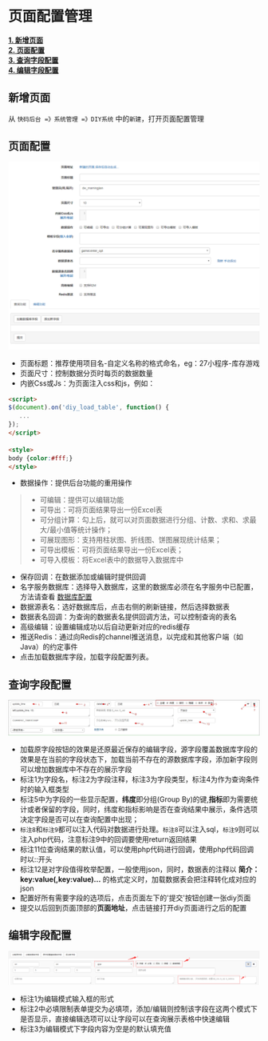 # 页面配置管理

**[1. 新增页面](#新增页面)** <br>
**[2. 页面配置](#页面配置)** <br>
**[3. 查询字段配置](#查询字段配置)** <br>
**[4. 编辑字段配置 ](#编辑字段配置 )**

## 新增页面 

从 `快码后台 =》系统管理 =》DIY系统` 中的`新建`，打开页面配置管理

## 页面配置 

![add_config](../src/img/add_config.png)
- 页面标题：推荐使用项目名-自定义名称的格式命名，eg：27小程序-库存游戏
- 页面尺寸：控制数据分页时每页的数据数量
- 内嵌Css或Js：为页面注入css和js，例如：

```html
<script>
$(document).on('diy_load_table', function() {
   ...
});
</script>

<style>
body {color:#fff;}
</style>
```
- 数据操作：提供后台功能的重用操作
>   - 可编辑：提供可以编辑功能
>   - 可导出：可将页面结果导出一份Excel表
>   - 可分组计算：勾上后，就可以对页面数据进行分组、计数、求和、求最大/最小值等统计操作；
>   - 可展现图形：支持用柱状图、折线图、饼图展现统计结果；
>   - 可导出模板：可将页面结果导出一份Excel表；
>   - 可导入模板：将Excel表中的数据导入数据库中

- 保存回调：在数据添加或编辑时提供回调
- 名字服务数据库：选择导入数据库，这里的数据库必须在名字服务中已配置，方法请查看 [数据库配置](/chapter1/database-setting.md)
- 数据源表名：选好数据库后，点击右侧的刷新链接，然后选择数据表
- 数据表名回调：为查询的数据表名提供回调方法，可以控制查询的表名
- 高级编辑：设置编辑成功以后自动更新对应的redis缓存
- 推送Redis：通过向Redis的channel推送消息，以完成和其他客户端（如Java）的约定事件
- 点击加载数据库字段，加载字段配置列表。

## 查询字段配置 
![field_congif](../src/img/field_congif.jpg)
- 加载原字段按钮的效果是还原最近保存的编辑字段，源字段覆盖数据库字段的效果是在当前的字段状态下，加载当前不存在的源数据库字段，添加新字段则可以增加数据库中不存在的展示字段
- 标注1为字段名，标注2为字段注释，标注3为字段类型，标注4为作为查询条件时的输入框类型
- 标注5中为字段的一些显示配置，**纬度**即分组(Group By)的键,**指标**即为需要统计或者保留的字段，同时，纬度和指标影响是否在查询结果中展示，条件选项决定字段是否可以在查询配置中出现；
- `标注8`和`标注9`都可以注入代码对数据进行处理。`标注8`可以注入sql，`标注9`则可以注入php代码，注意标注9中的回调要使用return返回结果
- 标注11位查询结果的默认值，可以使用php代码进行回调，使用php代码回调时以::开头
- 标注12是对字段值得枚举配置，一般使用json，同时，数据表的注释以  **简介：key:value(,key:value)...** 的格式定义时，加载数据表会把注释转化成对应的json
- 配置好所有需要字段的选项后，点击页面左下的'提交'按钮创建一张diy页面
- 提交以后回到页面顶部的**页面地址**，点击链接打开diy页面进行之后的配置

## 编辑字段配置 
![edit_config](../src/img/edit_config.jpg)
- 标注1为编辑模式输入框的形式
- 标注2中必填限制表单提交为必填项，添加/编辑则控制该字段在这两个模式下是否显示，直接编辑选项可以让字段可以在查询展示表格中快速编辑
- 标注3为编辑模式下字段内容为空是的默认填充值